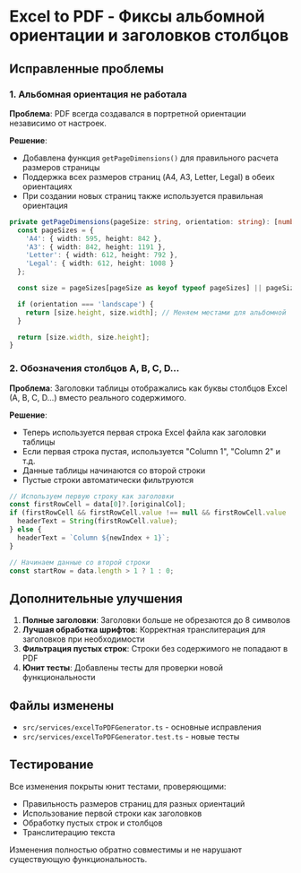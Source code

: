 # Excel to PDF - Фиксы альбомной ориентации и заголовков столбцов

## Исправленные проблемы

### 1. Альбомная ориентация не работала
**Проблема**: PDF всегда создавался в портретной ориентации независимо от настроек.

**Решение**:
- Добавлена функция `getPageDimensions()` для правильного расчета размеров страницы
- Поддержка всех размеров страниц (A4, A3, Letter, Legal) в обеих ориентациях
- При создании новых страниц также используется правильная ориентация

```typescript
private getPageDimensions(pageSize: string, orientation: string): [number, number] {
  const pageSizes = {
    'A4': { width: 595, height: 842 },
    'A3': { width: 842, height: 1191 },
    'Letter': { width: 612, height: 792 },
    'Legal': { width: 612, height: 1008 }
  };

  const size = pageSizes[pageSize as keyof typeof pageSizes] || pageSizes.A4;

  if (orientation === 'landscape') {
    return [size.height, size.width]; // Меняем местами для альбомной
  }

  return [size.width, size.height];
}
```

### 2. Обозначения столбцов A, B, C, D...
**Проблема**: Заголовки таблицы отображались как буквы столбцов Excel (A, B, C, D...) вместо реального содержимого.

**Решение**:
- Теперь используется первая строка Excel файла как заголовки таблицы
- Если первая строка пустая, используется "Column 1", "Column 2" и т.д.
- Данные таблицы начинаются со второй строки
- Пустые строки автоматически фильтруются

```typescript
// Используем первую строку как заголовки
const firstRowCell = data[0]?.[originalCol];
if (firstRowCell && firstRowCell.value !== null && firstRowCell.value !== undefined && firstRowCell.value !== '') {
  headerText = String(firstRowCell.value);
} else {
  headerText = `Column ${newIndex + 1}`;
}

// Начинаем данные со второй строки
const startRow = data.length > 1 ? 1 : 0;
```

## Дополнительные улучшения

1. **Полные заголовки**: Заголовки больше не обрезаются до 8 символов
2. **Лучшая обработка шрифтов**: Корректная транслитерация для заголовков при необходимости
3. **Фильтрация пустых строк**: Строки без содержимого не попадают в PDF
4. **Юнит тесты**: Добавлены тесты для проверки новой функциональности

## Файлы изменены

- `src/services/excelToPDFGenerator.ts` - основные исправления
- `src/services/excelToPDFGenerator.test.ts` - новые тесты

## Тестирование

Все изменения покрыты юнит тестами, проверяющими:
- Правильность размеров страниц для разных ориентаций
- Использование первой строки как заголовков
- Обработку пустых строк и столбцов
- Транслитерацию текста

Изменения полностью обратно совместимы и не нарушают существующую функциональность.
